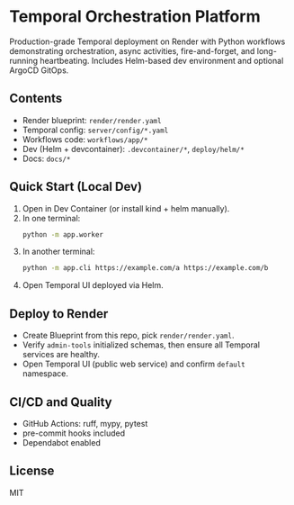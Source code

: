 # Temporal Orchestration Platform

Production-grade Temporal deployment on Render with Python workflows demonstrating orchestration, async activities, fire-and-forget, and long-running heartbeating. Includes Helm-based dev environment and optional ArgoCD GitOps.

## Contents
- Render blueprint: `render/render.yaml`
- Temporal config: `server/config/*.yaml`
- Workflows code: `workflows/app/*`
- Dev (Helm + devcontainer): `.devcontainer/*`, `deploy/helm/*`
- Docs: `docs/*`

## Quick Start (Local Dev)
1. Open in Dev Container (or install kind + helm manually).
2. In one terminal:
   ```bash
   python -m app.worker
   ```
3. In another terminal:
   ```bash
   python -m app.cli https://example.com/a https://example.com/b
   ```
4. Open Temporal UI deployed via Helm.

## Deploy to Render
- Create Blueprint from this repo, pick `render/render.yaml`.
- Verify `admin-tools` initialized schemas, then ensure all Temporal services are healthy.
- Open Temporal UI (public web service) and confirm `default` namespace.

## CI/CD and Quality
- GitHub Actions: ruff, mypy, pytest
- pre-commit hooks included
- Dependabot enabled

## License
MIT
